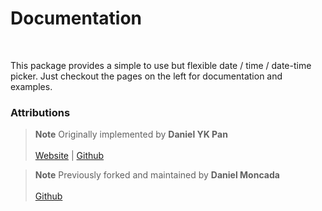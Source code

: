 # Documentation

<br>

This package provides a simple to use but flexible date / time / date-time picker.
Just checkout the pages on the left for documentation and examples.

### Attributions

> **Note**
> Originally implemented by **Daniel YK Pan**<br><br>
> [Website](https://daniel-projects.firebaseapp.com/owlng/date-time-picker) | [Github](https://github.com/DanielYKPan/date-time-picker)

> **Note**
> Previously forked and maintained by **Daniel Moncada**<br><br>
> [Github](https://github.com/danielmoncada/date-time-picker)
